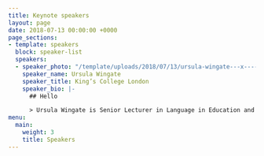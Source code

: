 ```yaml
---
title: Keynote speakers
layout: page
date: 2018-07-13 00:00:00 +0000
page_sections:
- template: speakers
  block: speaker-list
  speakers:
  - speaker_photo: "/template/uploads/2018/07/13/ursula-wingate---x----250-306x---.jpg"
    speaker_name: Ursula Wingate
    speaker_title: King’s College London
    speaker_bio: |-
      ## Hello

      > Ursula Wingate is Senior Lecturer in Language in Education and works in the School of Education, Communication and Society at King’s College London. Ursula’s research interests are in academic literacy, English language policies and practices, and language teaching methodology. Ursula has developed and evaluated various genre-based approaches to teaching academic literacy in higher education. Her publications are concerned with the theoretical models underpinning literacy instruction, the impact of formative feedback on academic writing, and the teaching and learning of argumentation. In her recent book ‘Academic Literacy and Student Diversity: The Case for Inclusive Practice’, Ursula promotes a curriculum-embedded collaborative model of academic literacy instruction that is inclusive of students from all backgrounds.
menu:
  main:
    weight: 3
    title: Speakers
---
```

